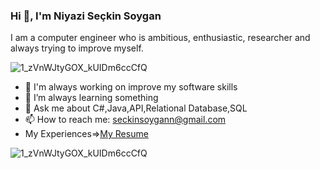 ### Hi 👋, I'm Niyazi Seçkin Soygan
I am a computer engineer who is ambitious, enthusiastic, researcher and always trying to improve myself.

![1_zVnWJtyGOX_kUIDm6ccCfQ](https://user-images.githubusercontent.com/102169103/197298502-dbe4530c-1c2d-45e5-86e8-3e44f1d28feb.gif)

- 🔭 I'm always working on improve my software skills
- 🌱 I’m always learning something
- 💬 Ask me about C#,Java,API,Relational Database,SQL
- 📫 How to reach me: seckinsoygann@gmail.com
- My Experiences=>[My Resume](https://github.com/seckinsoygan/seckinsoygan/files/9842811/CV%2B-%2BNiyazi%2BSeckin%2BSoygan%2B-%2BNoPhoto.1.pdf)

<!--
**seckinsoygan/seckinsoygan** is a ✨ _special_ ✨ repository because its `README.md` (this file) appears on your GitHub profile.

Here are some ideas to get you started:

- 🔭 I’m currently working on ...
- 🌱 I’m currently learning ...
- 👯 I’m looking to collaborate on ...
- 🤔 I’m looking for help with ...
- 💬 Ask me about ...
- 📫 How to reach me: ...
- 😄 Pronouns: ...
- ⚡ Fun fact: ...
-->


![1_zVnWJtyGOX_kUIDm6ccCfQ](https://user-images.githubusercontent.com/102169103/197298502-dbe4530c-1c2d-45e5-86e8-3e44f1d28feb.gif)
